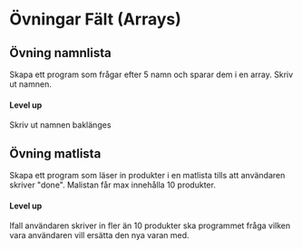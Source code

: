 # Övningar Fält (Arrays)

## Övning namnlista
Skapa ett program som frågar efter 5 namn och sparar dem i en array. Skriv ut namnen.

#### Level up
Skriv ut namnen baklänges

## Övning matlista
Skapa ett program som läser in produkter i en matlista tills att användaren skriver "done".
Malistan får max innehålla 10 produkter.

#### Level up
Ifall användaren skriver in fler än 10 produkter ska programmet fråga vilken vara användaren vill ersätta den nya varan med.
